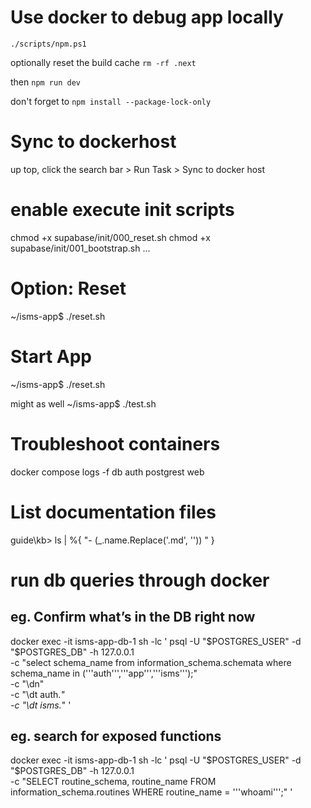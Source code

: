 # Use docker to debug app locally
`./scripts/npm.ps1`

optionally reset the build cache
`rm -rf .next`

then
`npm run dev`

don't forget to
`npm install --package-lock-only`

# Sync to dockerhost
up top, click the search bar > Run Task > Sync to docker host

# enable execute init scripts
chmod +x supabase/init/000_reset.sh
chmod +x supabase/init/001_bootstrap.sh
...

# Option: Reset
~/isms-app$ ./reset.sh

# Start App
~/isms-app$ ./reset.sh

might as well 
~/isms-app$ ./test.sh

# Troubleshoot containers
docker compose logs -f db auth postgrest web

# List documentation files
guide\kb> ls | %{ "- $($_.name.Replace('.md', '')) " }

# run db queries through docker

## eg. Confirm what’s in the DB right now
docker exec -it isms-app-db-1 sh -lc '
  psql -U "$POSTGRES_USER" -d "$POSTGRES_DB" -h 127.0.0.1 \
    -c "select schema_name from information_schema.schemata where schema_name in ('\''auth'\'','\''app'\'','\''isms'\'');" \
    -c "\dn" \
    -c "\dt auth.*" \
    -c "\dt isms.*"
'
## eg. search for exposed functions
docker exec -it isms-app-db-1 sh -lc '
  psql -U "$POSTGRES_USER" -d "$POSTGRES_DB" -h 127.0.0.1 \
    -c "SELECT routine_schema, routine_name FROM information_schema.routines WHERE routine_name = '\''whoami'\'';"
'


